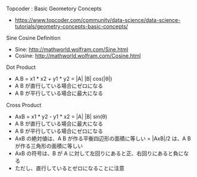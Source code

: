 Topcoder : Basic Geometory Concepts
 * https://www.topcoder.com/community/data-science/data-science-tutorials/geometry-concepts-basic-concepts/
 
Sine Cosine Definition
 * Sine: http://mathworld.wolfram.com/Sine.html
 * Cosine: http://mathworld.wolfram.com/Cosine.html

Dot Product
 * A.B = x1 * x2 + y1 * y2 = |A| |B| cos(|θ|)
 * A B が直行している場合にゼロになる
 * A B が平行している場合に最大になる
 
Cross Product
 * AxB = x1 * y2 - y1 * x2 = |A| |B| sin(θ)
 * A B が直行している場合に最大になる
 * A B が平行している場合にゼロになる
 * AxB の絶対値は、A B が作る平衡四辺形の面積に等しい = |AxB|/2 は、A B が作る三角形の面積に等しい
 * AxB の符号は、B が A に対して左回りにあると正、右回りにあると負になる
  * ただし、直行しているとゼロになることに注意
 
 
 
